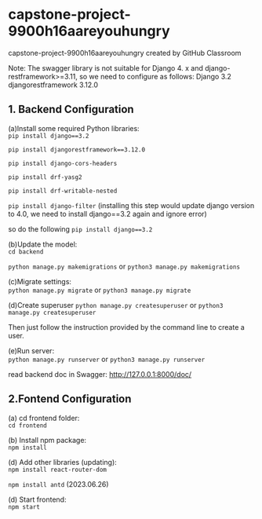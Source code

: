 # capstone-project-9900h16aareyouhungry
capstone-project-9900h16aareyouhungry created by GitHub Classroom

Note: The swagger library is not suitable for Django 4. x and django-restframework>=3.11, so we need to configure as follows:
Django              3.2
djangorestframework 3.12.0
 
## 1. Backend Configuration
(a)Install some required Python libraries:  
`pip install django==3.2`  

`pip install djangorestframework==3.12.0`  

`pip install django-cors-headers`  

`pip install drf-yasg2`  

`pip install drf-writable-nested`  

`pip install django-filter` (installing this step would update django version to 4.0, we need to install django==3.2 again and ignore error)  

so do the following
`pip install django==3.2`  

(b)Update the model:  
`cd backend`

`python manage.py makemigrations` or
`python3 manage.py makemigrations`

(c)Migrate settings:  
`python manage.py migrate` or
`python3 manage.py migrate`

(d)Create superuser
`python manage.py createsuperuser` or
`python3 manage.py createsuperuser`

Then just follow the instruction provided by the command line to create a user.

(e)Run server:  
`python manage.py runserver` or
`python3 manage.py runserver`

read backend doc in Swagger: http://127.0.0.1:8000/doc/

## 2.Fontend Configuration
(a) cd frontend folder:  
`cd frontend`
    
(b) Install npm package:  
`npm install`

(d) Add other libraries (updating):  
`npm install react-router-dom`  

`npm install antd` (2023.06.26)  

(d) Start frontend:  
`npm start`

